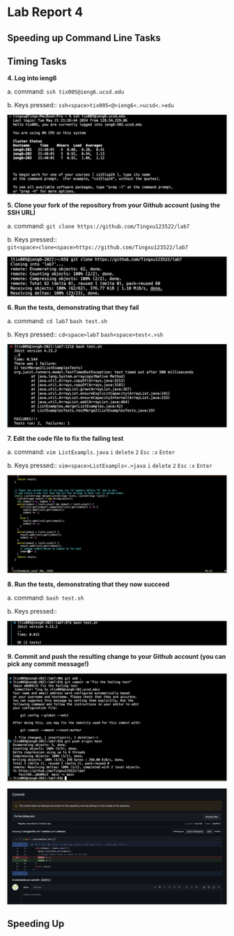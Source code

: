 # Lab Report 4

## Speeding up Command Line Tasks



## Timing Tasks

**4. Log into ieng6**

 a. command: `ssh tix005@ieng6.ucsd.edu`
 
 b. Keys pressed:: `ssh<space>tix005<@>ieng6<.>ucsd<.>edu`

![Image](lab4-1.png)


**5. Clone your fork of the repository from your Github account (using the SSH URL)**

 a. command: `git clone https://github.com/Tingxu123522/lab7`
 
 b. Keys pressed:: `git<space>clone<space>https://github.com/Tingxu123522/lab7`


![Image](lab4-2.png)

**6. Run the tests, demonstrating that they fail**

 a. command: `cd lab7`
 `bash test.sh`
 
 b. Keys pressed:: `cd<space>lab7` 
  `bash<space>test<.>sh`


![Image](lab4-8.png)

 
     
**7. Edit the code file to fix the failing test**

 a. command: `vim ListExampls.java`
 `i`
 `delete`
 `2`
 `Esc`
`:x`
`Enter`
 
 b. Keys pressed:: `vim<space>ListExampls<.>java`
 `i`
 `delete`
 `2`
`Esc`
`:x`
`Enter`

![Image](lab4-9.png)


**8. Run the tests, demonstrating that they now succeed**

 a. command: `bash test.sh`
 
 b. Keys pressed:: <up><up><enter>


![Image](lab4-5.png)


**9. Commit and push the resulting change to your Github account (you can pick any commit message!)**

![Image](lab4-6.png)

![Image](lab4-7.png)


## Speeding Up





